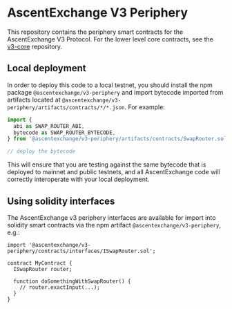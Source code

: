 # AscentExchange V3 Periphery

This repository contains the periphery smart contracts for the AscentExchange V3 Protocol.
For the lower level core contracts, see the [v3-core](../v3-core/)
repository.

## Local deployment

In order to deploy this code to a local testnet, you should install the npm package
`@ascentexchange/v3-periphery`
and import bytecode imported from artifacts located at
`@ascentexchange/v3-periphery/artifacts/contracts/*/*.json`.
For example:

```typescript
import {
  abi as SWAP_ROUTER_ABI,
  bytecode as SWAP_ROUTER_BYTECODE,
} from '@ascentexchange/v3-periphery/artifacts/contracts/SwapRouter.sol/SwapRouter.json'

// deploy the bytecode
```

This will ensure that you are testing against the same bytecode that is deployed to
mainnet and public testnets, and all AscentExchange code will correctly interoperate with
your local deployment.

## Using solidity interfaces

The AscentExchange v3 periphery interfaces are available for import into solidity smart contracts
via the npm artifact `@ascentexchange/v3-periphery`, e.g.:

```solidity
import '@ascentexchange/v3-periphery/contracts/interfaces/ISwapRouter.sol';

contract MyContract {
  ISwapRouter router;

  function doSomethingWithSwapRouter() {
    // router.exactInput(...);
  }
}

```
